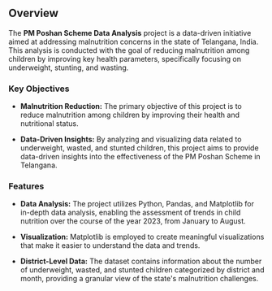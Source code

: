 ## Overview

The **PM Poshan Scheme Data Analysis** project is a data-driven initiative aimed at addressing malnutrition concerns in the state of Telangana, India. This analysis is conducted with the goal of reducing malnutrition among children by improving key health parameters, specifically focusing on underweight, stunting, and wasting.

### Key Objectives

- **Malnutrition Reduction:** The primary objective of this project is to reduce malnutrition among children by improving their health and nutritional status.

- **Data-Driven Insights:** By analyzing and visualizing data related to underweight, wasted, and stunted children, this project aims to provide data-driven insights into the effectiveness of the PM Poshan Scheme in Telangana.

### Features

- **Data Analysis:** The project utilizes Python, Pandas, and Matplotlib for in-depth data analysis, enabling the assessment of trends in child nutrition over the course of the year 2023, from January to August.

- **Visualization:** Matplotlib is employed to create meaningful visualizations that make it easier to understand the data and trends.

- **District-Level Data:** The dataset contains information about the number of underweight, wasted, and stunted children categorized by district and month, providing a granular view of the state's malnutrition challenges.

